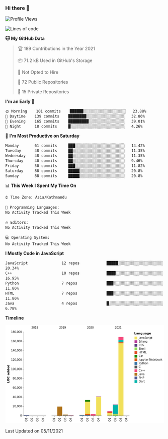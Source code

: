 ### Hi there 👋


<!--START_SECTION:waka-->
![Profile Views](http://img.shields.io/badge/Profile%20Views-0-blue)

![Lines of code](https://img.shields.io/badge/From%20Hello%20World%20I%27ve%20Written-308587%20lines%20of%20code-blue)

**🐱 My GitHub Data** 

> 🏆 189 Contributions in the Year 2021
 > 
> 📦 71.2 kB Used in GitHub's Storage 
 > 
> 🚫 Not Opted to Hire
 > 
> 📜 72 Public Repositories 
 > 
> 🔑 15 Private Repositories  
 > 
**I'm an Early 🐤** 

```text
🌞 Morning    101 commits    ██████░░░░░░░░░░░░░░░░░░░   23.88% 
🌆 Daytime    139 commits    ████████░░░░░░░░░░░░░░░░░   32.86% 
🌃 Evening    165 commits    █████████░░░░░░░░░░░░░░░░   39.01% 
🌙 Night      18 commits     █░░░░░░░░░░░░░░░░░░░░░░░░   4.26%

```
📅 **I'm Most Productive on Saturday** 

```text
Monday       61 commits     ███░░░░░░░░░░░░░░░░░░░░░░   14.42% 
Tuesday      48 commits     ██░░░░░░░░░░░░░░░░░░░░░░░   11.35% 
Wednesday    48 commits     ██░░░░░░░░░░░░░░░░░░░░░░░   11.35% 
Thursday     40 commits     ██░░░░░░░░░░░░░░░░░░░░░░░   9.46% 
Friday       50 commits     ███░░░░░░░░░░░░░░░░░░░░░░   11.82% 
Saturday     88 commits     █████░░░░░░░░░░░░░░░░░░░░   20.8% 
Sunday       88 commits     █████░░░░░░░░░░░░░░░░░░░░   20.8%

```


📊 **This Week I Spent My Time On** 

```text
⌚︎ Time Zone: Asia/Kathmandu

💬 Programming Languages: 
No Activity Tracked This Week

🔥 Editors: 
No Activity Tracked This Week

💻 Operating System: 
No Activity Tracked This Week

```

**I Mostly Code in JavaScript** 

```text
JavaScript               12 repos            █████░░░░░░░░░░░░░░░░░░░░   20.34% 
C++                      10 repos            ████░░░░░░░░░░░░░░░░░░░░░   16.95% 
Python                   7 repos             ███░░░░░░░░░░░░░░░░░░░░░░   11.86% 
HTML                     7 repos             ███░░░░░░░░░░░░░░░░░░░░░░   11.86% 
Java                     4 repos             █░░░░░░░░░░░░░░░░░░░░░░░░   6.78%

```


**Timeline**

![Chart not found](https://raw.githubusercontent.com/voidash/voidash/main/charts/bar_graph.png) 


 Last Updated on 05/11/2021
<!--END_SECTION:waka-->


<!--
**voidash/voidash** is a ✨ _special_ ✨ repository because its `README.md` (this file) appears on your GitHub profile.

Here are some ideas to get you started:

- 🔭 I’m currently working on ...
- 🌱 I’m currently learning ...
- 👯 I’m looking to collaborate on ...
- 🤔 I’m looking for help with ...
- 💬 Ask me about ...
- 📫 How to reach me: ...
- 😄 Pronouns: ...
- ⚡ Fun fact: ...
-->
